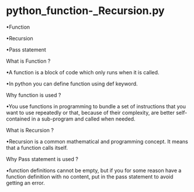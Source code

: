 # python_function-_Recursion.py
•Function

•Recursion

•Pass statement

What is Function ?

•A function is a block of code which only runs when it is called.

•In python you can define function using def keyword.

Why function is used ?

•You use functions in programming to bundle a set of instructions that you want to use repeatedly or that, because of their complexity, are better self-contained in a sub-program and called when needed. 

What is Recursion ?

•Recursion is a common mathematical and programming concept. It means that a function calls itself. 

Why Pass statement is used ?

•function definitions cannot be empty, but if you for some reason have a function definition with no content, put in the pass statement to avoid getting an error.
